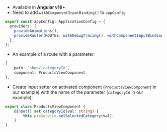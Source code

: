 - Available in **Angular v16+**
- Need to add `withComponentInputBinding()` to `appConfig`
``` typescript
export const appConfig: ApplicationConfig = {
  providers: [
    provideAnimations(),
    provideRouter(ROUTES, withDebugTracing(), withComponentInputBinding()),
  ],
};
```
- An example of a route with a parameter:
```typescript
{
	path: `shop/:categoryId`,
	component: ProductsViewComponent,
},
```
- Create Input setter on activated component (`ProductsViewComponent` in our example) with the name of the parameter (`categoryId` in our example):
```typescript
export class ProductsViewComponent {
	@Input() set categoryId(val: string) {
		this.pieService.setSelectedCategory(val);
	}
}
```